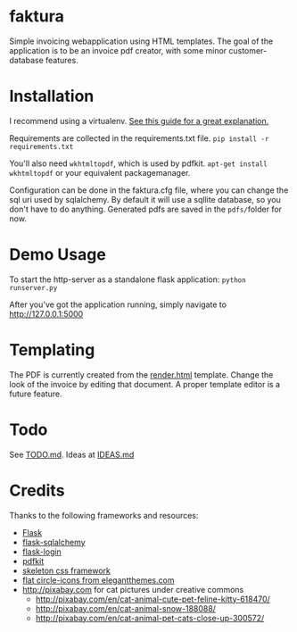 # faktura
Simple invoicing webapplication using HTML templates. The goal of the application is to be an invoice pdf creator,
with some minor customer-database features.

# Installation
I recommend using a virtualenv. [See this guide for a great explanation.](http://docs.python-guide.org/en/latest/dev/virtualenvs/)

Requirements are collected in the requirements.txt file.
` pip install -r requirements.txt `

You'll also need `wkhtmltopdf`, which is used by pdfkit.
`apt-get install wkhtmltopdf` or your equivalent packagemanager.

Configuration can be done in the faktura.cfg file, where you can change the sql uri used by sqlalchemy. By default it will use a sqllite database, so you don't have to do anything. Generated pdfs are saved in the `pdfs/`folder for now.

# Demo Usage
To start the http-server as a standalone flask application:
`python runserver.py`

After you've got the application running, simply navigate to http://127.0.0.1:5000


# Templating
The PDF is currently created from the [render.html](faktura/static/templates/render.html) template.
Change the look of the invoice by editing that document. A proper template editor is a future feature.

# Todo
See [TODO.md](TODO.md). Ideas at [IDEAS.md](IDEAS.md)

# Credits
Thanks to the following frameworks and resources:
* [Flask](http://flask.pocoo.org/)
* [flask-sqlalchemy](http://flask-sqlalchemy.pocoo.org/)
* [flask-login](https://flask-login.readthedocs.org/en/latest/)
* [pdfkit](https://pypi.python.org/pypi/pdfkit)
* [skeleton css framework](http://getskeleton.com)
* [flat circle-icons from elegantthemes.com](http://www.elegantthemes.com/blog/freebie-of-the-week/beautiful-flat-icons-for-free)
* http://pixabay.com for cat pictures under creative commons
  - http://pixabay.com/en/cat-animal-cute-pet-feline-kitty-618470/
  - http://pixabay.com/en/cat-animal-snow-188088/
  - http://pixabay.com/en/cat-animal-pet-cats-close-up-300572/
